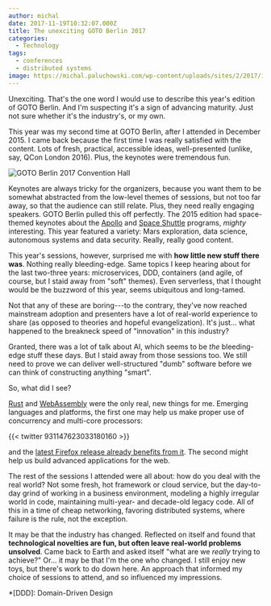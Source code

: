 ```yaml
---
author: michal
date: 2017-11-19T10:32:07.000Z
title: The unexciting GOTO Berlin 2017
categories:
  - Technology
tags:
  - conferences
  - distributed systems
image: https://michal.paluchowski.com/wp-content/uploads/sites/2/2017/11/goto-berlin-badge.jpg
---
```


Unexciting. That's the one word I would use to describe this year's edition of GOTO Berlin. And I'm suspecting it's a sign of advancing maturity. Just not sure whether it's the industry's, or my own.

This year was my second time at GOTO Berlin, after I attended in December 2015. I came back because the first time I was really satisfied with the content. Lots of fresh, practical, accessible ideas, well-presented (unlike, say, QCon London 2016). Plus, the keynotes were tremendous fun.

![GOTO Berlin 2017 Convention Hall][goto-berlin-convention-hall]

Keynotes are always tricky for the organizers, because you want them to be somewhat abstracted from the low-level themes of sessions, but not too far away, so that the audience can still relate. Plus, they need really engaging speakers. GOTO Berlin pulled this off perfectly. The 2015 edition had space-themed keynotes about the [Apollo][gotober-2015-apollo] and [Space Shuttle][gotober-2015-space-shuttle] programs, _mighty_ interesting. This year featured a variety: Mars exploration, data science, autonomous systems and data security. Really, really good content.

This year's sessions, however, surprised me with __how little new stuff there was__. Nothing really bleeding-edge. Same topics I keep hearing about for the last two-three years: microservices, DDD, containers (and agile, of course, but I staid away from "soft" themes). Even serverless, that I thought would be the buzzword of this year, seems ubiquitous and long-tamed.

Not that any of these are boring---to the contrary, they've now reached mainstream adoption and presenters have a lot of real-world experience to share (as opposed to theories and hopeful evangelization). It's just... what happened to the breakneck speed of "innovation" in this industry?

Granted, there was a lot of talk about AI, which seems to be _the_ bleeding-edge stuff these days. But I staid away from those sessions too. We still need to prove we can deliver well-structured "dumb" software before we can think of constructing anything "smart".

So, what did I see?

[Rust][rust-lang] and [WebAssembly][webassembly] were the only real, new things for me. Emerging languages and platforms, the first one may help us make proper use of concurrency and multi-core processors:

{{< twitter 931147623033180160 >}}

and the [latest Firefox release already benefits from it][firefox-rust]. The second might help us build advanced applications for the web.

The rest of the sessions I attended were all about: how do you deal with the real world? Not some fresh, hot framework or cloud service, but the day-to-day grind of working in a business environment, modeling a highly irregular world in code, maintaining multi-year- and decade-old legacy code. All of this in a time of cheap networking, favoring distributed systems, where failure is the rule, not the exception.

It may be that the industry has changed. Reflected on itself and found that __technological novelties are fun, but often leave real-world problems unsolved__. Came back to Earth and asked itself "what are we _really_ trying to achieve?" Or... it may be that I'm the one who changed. I still enjoy new toys, but there's work to do down here. An approach that informed my choice of sessions to attend, and so influenced my impressions.

*[DDD]: Domain-Driven Design

[firefox-rust]: https://blog.rust-lang.org/2017/11/14/Fearless-Concurrency-In-Firefox-Quantum.html
[gotober-2015-apollo]: https://www.youtube.com/watch?v=l3XwpSKqNZw
[gotober-2015-space-shuttle]: https://www.youtube.com/watch?v=AyrRoKN_kvg
[rust-lang]: https://www.rust-lang.org/
[webassembly]: http://webassembly.org/
[goto-berlin-convention-hall]: https://michal.paluchowski.com/wp-content/uploads/sites/2/2017/11/goto-berlin-convention-room.jpg

